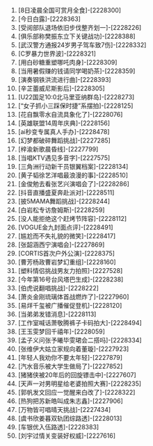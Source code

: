 
1. [8日凌晨全国可赏月全食]-[2228300]
1. [今日白露]-[2228363]
1. [受阅部队退场依旧步伐整齐划一]-[2228226]
1. [俱乐部称樊振东立下关键战功]-[2228388]
1. [武汉警方通报24岁男子驾车致7伤]-[2228332]
1. [C罗暴力世界波]-[2228321]
1. [用白砂糖重塑哪吒肉身]-[2228309]
1. [当用暑假赚的钱请同学喝奶茶]-[2228359]
1. [演奏钢铁洪流进行曲]-[2228393]
1. [辛芷蕾威尼斯影后]-[2228305]
1. [U22国足10:0北马里亚纳群岛]-[2228273]
1. [“女子抓小三踩保时捷”系摆拍]-[2228125]
1. [花自飘零水自流具象化了]-[2228076]
1. [英雄联盟14周年庆典]-[2228156]
1. [ai秒变专属真人手办]-[2228478]
1. [幻梦都破碎舞蹈挑战]-[2227285]
1. [梓渝新歌晨昏线]-[2227799]
1. [当唱KTV遇见多音字]-[2227575]
1. [三角洲行动新干员银翼档案]-[2228134]
1. [黄子韬徐艺洋唱最浪漫的事]-[2228510]
1. [金俊勉去看张艺兴演唱会了]-[2228286]
1. [抖音直播盛夏奔赴派对]-[2228511]
1. [披5MAMA舞蹈挑战]-[2228244]
1. [白岩松专访詹姆斯]-[2228259]
1. [没人能拒绝这个赶烤节阵容]-[2228112]
1. [VOGUE金九封面点评]-[2228491]
1. [尴尬而不失礼貌的微笑]-[2228417]
1. [张韶涵西宁演唱会]-[2227869]
1. [CORTIS首次户外公演]-[2228375]
1. [曹芳杨政曹岩梦幻重组]-[2228160]
1. [塑料情侣挑战男友力拍照]-[2227528]
1. [今年第16号台风塔巴生成]-[2228238]
1. [伯虎说翻唱挑战]-[2228222]
1. [萧炎金刚琉璃体首战燃炸了]-[2227960]
1. [易烊千玺被广播催促登机]-[2228120]
1. [当弟弟发错消息]-[2228113]
1. [工作室喊话萧敬腾裤子卡码拍大]-[2228494]
1. [王玉雯梦回千禧年]-[2228059]
1. [孟子义问张予曦毕雯珺会二搭吗]-[2228334]
1. [张维伊大姑立家规向着董璇]-[2227923]
1. [年轻人我劝你不要太年轻]-[2227879]
1. [汽水音乐被大学生做局了]-[2227852]
1. [猪猪侠被20年后的回旋镖击中]-[2227607]
1. [天声一对男明星给老婆拍照大赛]-[2228235]
1. [郭帆发文回应一觉醒来白改了]-[2228322]
1. [热狗把苏新皓叫成朱志鑫]-[2227906]
1. [万物皆可唱晴天挑战]-[2227434]
1. [虞书欣姜暮双轨团综路透]-[2228013]
1. [车银优入伍路透]-[2228383]
1. [刘宇过情关变装好权威]-[2227616]